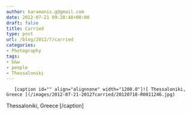 ```yaml
---
author: karamanis.g@gmail.com
date: 2012-07-21 09:28:48+00:00
draft: false
title: Carried
type: post
url: /blog/2012/7/carried
categories:
- Photography
tags:
- b&w
- people
- Thessaloniki
---
```



  
       [caption id="" align="alignnone" width="1200.0"]![ Thessaloniki, Greece ](/images/2012-07-21-20127carried/20120718-R0011246.jpg)
 Thessaloniki, Greece [/caption]
